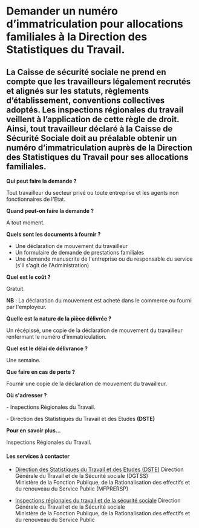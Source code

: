 # Demander un numéro d’immatriculation pour allocations familiales à la Direction des Statistiques du Travail.

La Caisse de sécurité sociale ne prend en compte que les travailleurs légalement recrutés et alignés sur les statuts, règlements d’établissement, conventions collectives adoptés. Les inspections régionales du travail veillent à l’application de cette règle de droit. Ainsi, tout travailleur déclaré à la Caisse de Sécurité Sociale doit au préalable obtenir un numéro d’immatriculation auprès de la Direction des Statistiques du Travail pour ses allocations familiales.
------------------------------------------------------------------------------------------------------------------------------------------------------------------------------------------------------------------------------------------------------------------------------------------------------------------------------------------------------------------------------------------------------------------------------------------------------------------------------------

**Qui peut faire la demande ?**

Tout travailleur du secteur privé ou toute entreprise et les agents non fonctionnaires de l'Etat.

**Quand peut-on faire la demande ?**

A tout moment.

**Quels sont les documents à fournir ?**

*   Une déclaration de mouvement du travailleur
*   Un formulaire de demande de prestations familiales
*   Une demande manuscrite de l'entreprise ou du responsable du service (s'il s'agit de l'Administration)  
    

**Quel est le coût ?**

Gratuit.

**NB** : La déclaration du mouvement est acheté dans le commerce ou fourni par l'employeur.  

**Quelle est la nature de la pièce délivrée ?**

Un récépissé, une copie de la déclaration de mouvement du travailleur renfermant le numéro d'immatriculation.

**Quel est le délai de délivrance ?**

Une semaine.

**Que faire en cas de perte ?**

Fournir une copie de la déclaration de mouvement du travailleur.

**Où s'adresser ?**

\- Inspections Régionales du Travail.

\- Direction des Statistiques du Travail et des Etudes **(DSTE)** 

**Pour en savoir plus…**

Inspections Régionales du Travail.

#### Les services à contacter

*   [Direction des Statistiques du Travail et des Etudes (DSTE)](../../../services/direction-des-statistiques-du-travail-et-des-etudes-dste.md) Direction Générale du Travail et de la Sécurité sociale (DGTSS)  
    Ministère de la Fonction Publique, de la Rationalisation des effectifs et du renouveau du Service Public (MFPRERSP)  
    
*   [Inspections régionales du travail et de la sécurité sociale](../../../services/inspections-regionales-du-travail-et-de-la-securite-sociale.md) Direction Générale du Travail et de la Sécurité sociale  
    Ministère de la Fonction Publique, de la Rationalisation des effectifs et du renouveau du Service Public